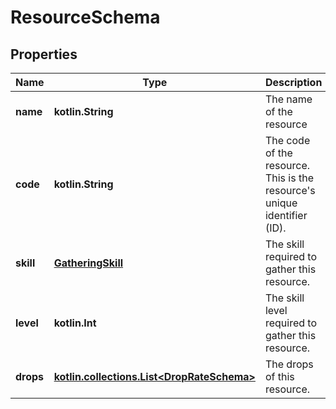 
# ResourceSchema

## Properties
Name | Type | Description | Notes
------------ | ------------- | ------------- | -------------
**name** | **kotlin.String** | The name of the resource | 
**code** | **kotlin.String** | The code of the resource. This is the resource&#39;s unique identifier (ID). | 
**skill** | [**GatheringSkill**](GatheringSkill.md) | The skill required to gather this resource. | 
**level** | **kotlin.Int** | The skill level required to gather this resource. | 
**drops** | [**kotlin.collections.List&lt;DropRateSchema&gt;**](DropRateSchema.md) | The drops of this resource. | 



